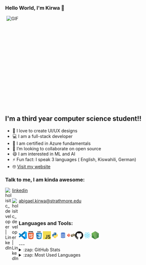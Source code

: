 ### Hello World, I'm Kirwa  👋

 <img align="right" alt="GIF" src="https://github.com/arsentieva/arsentieva/blob/main/code.gif?raw=true" width="500" height="320" />


## I'm a third year computer science student!!
- 🔭 I love to create UI/UX designs
- 💻 I am a full-stack developer
- 🌱 I am certified in Azure fundamentals
- 👯 I’m looking to collaborate on open source
- 😄 I am interested in ML and AI
- ⚡ Fun fact: I speak 3 languages ( English, Kiswahili, German)
- 🤓 [Visit my website]


### Talk to me, I am kinda awesome:
<img align="left" alt="holisitc_developer | LinkedIn" width="22px" src="https://cdn.jsdelivr.net/npm/simple-icons@v3/icons/linkedin.svg" /> [linkedin]
<br/><br/>
<img align="left" alt="holisitc_developer | LinkedIn" width="22px" src="https://cdn.jsdelivr.net/npm/simple-icons@3.13.0/icons/gmail.svg" /> abigael.kirwa@strathmore.edu

<br />

### Languages and Tools:

<img align="left" alt="Visual Studio Code" width="26px" src="https://raw.githubusercontent.com/github/explore/80688e429a7d4ef2fca1e82350fe8e3517d3494d/topics/visual-studio-code/visual-studio-code.png" />
<img align="left" alt="HTML5" width="26px" src="https://raw.githubusercontent.com/github/explore/80688e429a7d4ef2fca1e82350fe8e3517d3494d/topics/html/html.png" />
<img align="left" alt="CSS3" width="26px" src="https://raw.githubusercontent.com/github/explore/80688e429a7d4ef2fca1e82350fe8e3517d3494d/topics/css/css.png" />
<img align="left" alt="JavaScript" width="26px" src="https://raw.githubusercontent.com/github/explore/80688e429a7d4ef2fca1e82350fe8e3517d3494d/topics/javascript/javascript.png" />
<img align="left" alt="python" width="26px" src="https://raw.githubusercontent.com/github/explore/80688e429a7d4ef2fca1e82350fe8e3517d3494d/topics/python/python.png" />
<img align="left" alt="SQL" width="26px" src="https://raw.githubusercontent.com/github/explore/80688e429a7d4ef2fca1e82350fe8e3517d3494d/topics/sql/sql.png"/>
<img align="left" alt="Git" width="26px" src="https://raw.githubusercontent.com/github/explore/80688e429a7d4ef2fca1e82350fe8e3517d3494d/topics/git/git.png"/>
<img align="left" alt="GitHub" width="26px" src="https://raw.githubusercontent.com/github/explore/78df643247d429f6cc873026c0622819ad797942/topics/github/github.png" />
<img align="left" alt="React" width="26px" src="https://raw.githubusercontent.com/github/explore/80688e429a7d4ef2fca1e82350fe8e3517d3494d/topics/react/react.png" /> 
<img align="left" alt="Node.js" width="26px" src="https://raw.githubusercontent.com/github/explore/80688e429a7d4ef2fca1e82350fe8e3517d3494d/topics/nodejs/nodejs.png" />


<br />
<br />
---

<details>
  <summary>:zap: GitHub Stats</summary>

  <img align="left" alt="Abigael's GitHub Stats" src="https://github-readme-stats.vercel.app/api?username=AbigaelKirwa&show_icons=true&hide_border=true" />

</details>

<details>
  <summary>:zap: Most Used Languages</summary>

<img align="left" alt="Abigael's GitHub Top Languages" src="https://github-readme-stats.vercel.app/api/top-langs/?username=AbigaelKirwa" />

</details>

[linkedin]: https://www.linkedin.com/in/abigael-kirwa-40647219b/
[portfolio]: https://github.com/AbigaelKirwa
[Visit my website]: https://portfolio-abigaelkirwa.vercel.app
